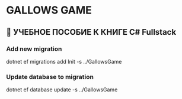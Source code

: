 # GALLOWS GAME
## :call_me_hand: УЧЕБНОЕ ПОСОБИЕ К КНИГЕ C# Fullstack

### Add new migration
dotnet ef migrations add Init -s ../GallowsGame

### Update database to migration
dotnet ef database update -s ../GallowsGame


